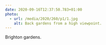 ```yaml
---
date: 2020-09-16T12:37:50.783+01:00
photo:
  - url: /media/2020/260/p1/1.jpg
    alt: Back gardens from a high viewpoint.
---
```


Brighton gardens.

